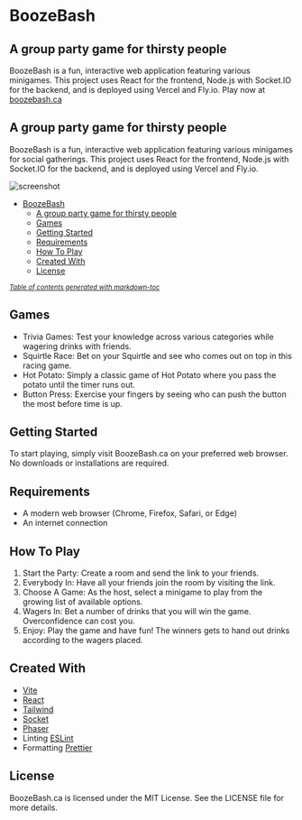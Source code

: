 # BoozeBash

## A group party game for thirsty people

BoozeBash is a fun, interactive web application featuring various minigames. This project uses React for the frontend, Node.js with Socket.IO for the backend, and is deployed using Vercel and Fly.io.
Play now at [boozebash.ca](boozebash.ca)

## A group party game for thirsty people

BoozeBash is a fun, interactive web application featuring various minigames for social gatherings. This project uses React for the frontend, Node.js with Socket.IO for the backend, and is deployed using Vercel and Fly.io.

![screenshot](https://github.com/user-attachments/assets/e5699999-b7c7-4f02-bae2-79d4e2b0a0b4)


- [BoozeBash](#boozebash)
  * [A group party game for thirsty people](#a-group-party-game-for-thirsty-people)
  * [Games](#games)
  * [Getting Started](#getting-started)
  * [Requirements](#requirements)
  * [How To Play](#how-to-play)
  * [Created With](#created-with)
  * [License](#license)

<small><i><a href='http://ecotrust-canada.github.io/markdown-toc/'>Table of contents generated with markdown-toc</a></i></small>


## Games
- Trivia Games: Test your knowledge across various categories while wagering drinks with friends.
- Squirtle Race: Bet on your Squirtle and see who comes out on top in this racing game.
- Hot Potato: Simply a classic game of Hot Potato where you pass the potato until the timer runs out.
- Button Press: Exercise your fingers by seeing who can push the button the most before time is up.

## Getting Started
To start playing, simply visit BoozeBash.ca on your preferred web browser. No downloads or installations are required.

## Requirements
- A modern web browser (Chrome, Firefox, Safari, or Edge)
- An internet connection

## How To Play
1. Start the Party: Create a room and send the link to your friends.
2. Everybody In: Have all your friends join the room by visiting the link.
3. Choose A Game: As the host, select a minigame to play from the growing list of available options.
4. Wagers In: Bet a number of drinks that you will win the game. Overconfidence can cost you.
5. Enjoy: Play the game and have fun! The winners gets to hand out drinks according to the wagers placed.

## Created With
- [Vite](https://vitejs.dev/)
- [React](https://react.dev/)
- [Tailwind](https://tailwindcss.com/)
- [Socket](https://socket.io/)
- [Phaser](https://phaser.io/)
- Linting [ESLint](https://eslint.org/)
- Formatting [Prettier](https://prettier.io/)


## License
BoozeBash.ca is licensed under the MIT License. See the LICENSE file for more details.
